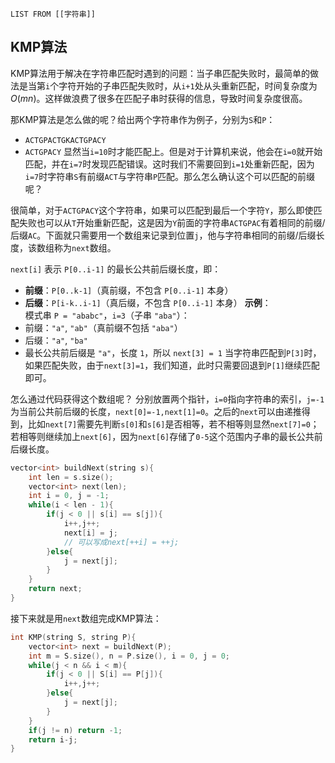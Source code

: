 ```dataview
LIST FROM [[字符串]]
```
## KMP算法

KMP算法用于解决在字符串匹配时遇到的问题：当子串匹配失败时，最简单的做法是当第`i`个字符开始的子串匹配失败时，从`i+1`处从头重新匹配，时间复杂度为$O(mn)$。这样做浪费了很多在匹配子串时获得的信息，导致时间复杂度很高。

那KMP算法是怎么做的呢？给出两个字符串作为例子，分别为`S`和`P`：
- `ACTGPACTGKACTGPACY`
- `ACTGPACY`
显然当`i=10`时才能匹配上。但是对于计算机来说，他会在`i=0`就开始匹配，并在`i=7`时发现匹配错误。这时我们不需要回到`i=1`处重新匹配，因为`i=7`时字符串`S`有前缀`ACT`与字符串`P`匹配。那么怎么确认这个可以匹配的前缀呢？

很简单，对于`ACTGPACY`这个字符串，如果可以匹配到最后一个字符`Y`，那么即使匹配失败也可以从`T`开始重新匹配，这是因为`Y`前面的字符串`ACTGPAC`有着相同的前缀/后缀`AC`。下面就只需要用一个数组来记录到位置`j`，他与字符串相同的前缀/后缀长度，该数组称为`next`数组。

`next[i]` 表示 `P[0..i-1]` 的最长公共前后缀长度，即：
- **前缀**：`P[0..k-1]`（真前缀，不包含 `P[0..i-1]` 本身）
- **后缀**：`P[i-k..i-1]`（真后缀，不包含 `P[0..i-1]` 本身）
**示例**：  
模式串 `P = "ababc"`，`i=3`（子串 `"aba"`）：
- 前缀：`"a"`, `"ab"`（真前缀不包括 `"aba"`）
- 后缀：`"a"`, `"ba"`
- 最长公共前后缀是 `"a"`，长度 `1`，所以 `next[3] = 1`
当字符串匹配到`P[3]`时，如果匹配失败，由于`next[3]=1`，我们知道，此时只需要回退到`P[1]`继续匹配即可。

怎么通过代码获得这个数组呢？
分别放置两个指针，`i=0`指向字符串的索引，`j=-1`为当前公共前后缀的长度，`next[0]=-1,next[1]=0`。之后的`next`可以由递推得到，比如`next[7]`需要先判断`s[0]`和`s[6]`是否相等，若不相等则显然`next[7]=0`；若相等则继续加上`next[6]`，因为`next[6]`存储了`0-5`这个范围内子串的最长公共前后缀长度。
```cpp
vector<int> buildNext(string s){
	int len = s.size();
	vector<int> next(len);
	int i = 0, j = -1;	
	while(i < len - 1){
		if(j < 0 || s[i] == s[j]){			
			i++,j++;
			next[i] = j;
			// 可以写成next[++i] = ++j;
		}else{
			j = next[j];
		}
	}
	return next;
}
```

接下来就是用`next`数组完成KMP算法：
```cpp
int KMP(string S, string P){
	vector<int> next = buildNext(P);
	int m = S.size(), n = P.size(), i = 0, j = 0;
    while(j < n && i < m){
	    if(j < 0 || S[i] == P[j]){
			i++,j++;
		}else{
			j = next[j];
		}
	}
	if(j != n) return -1;
	return i-j;
}
```
